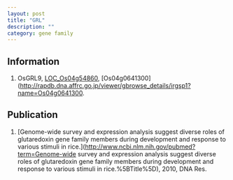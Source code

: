 ```yaml
---
layout: post
title: "GRL"
description: ""
category: gene family
---
```


## Information
1. OsGRL9, [LOC_Os04g54860](http://rice.plantbiology.msu.edu/cgi-bin/ORF_infopage.cgi?orf=LOC_Os04g54860), [Os04g0641300](http://rapdb.dna.affrc.go.jp/viewer/gbrowse_details/irgsp1?name=Os04g0641300.

## Publication
1. [Genome-wide survey and expression analysis suggest diverse roles of glutaredoxin gene family members during development and response to various stimuli in rice.](http://www.ncbi.nlm.nih.gov/pubmed?term=Genome-wide survey and expression analysis suggest diverse roles of glutaredoxin gene family members during development and response to various stimuli in rice.%5BTitle%5D), 2010, DNA Res.


